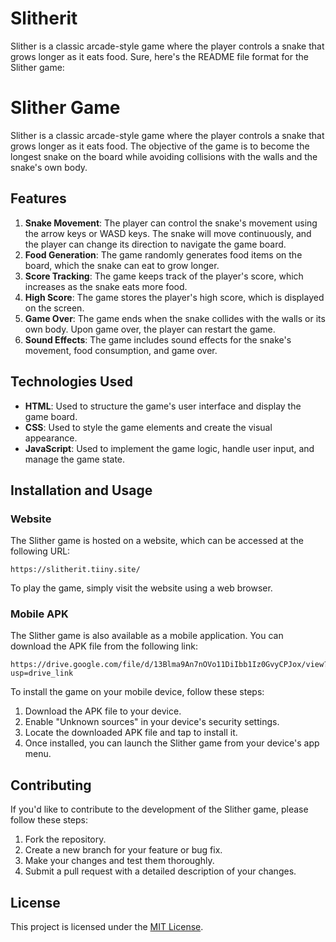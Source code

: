 # Slitherit
Slither is a classic arcade-style game where the player controls a snake that grows longer as it eats food.
Sure, here's the README file format for the Slither game:

# Slither Game

Slither is a classic arcade-style game where the player controls a snake that grows longer as it eats food. The objective of the game is to become the longest snake on the board while avoiding collisions with the walls and the snake's own body.

## Features

1. **Snake Movement**: The player can control the snake's movement using the arrow keys or WASD keys. The snake will move continuously, and the player can change its direction to navigate the game board.
2. **Food Generation**: The game randomly generates food items on the board, which the snake can eat to grow longer.
3. **Score Tracking**: The game keeps track of the player's score, which increases as the snake eats more food.
4. **High Score**: The game stores the player's high score, which is displayed on the screen.
5. **Game Over**: The game ends when the snake collides with the walls or its own body. Upon game over, the player can restart the game.
6. **Sound Effects**: The game includes sound effects for the snake's movement, food consumption, and game over.

## Technologies Used

- **HTML**: Used to structure the game's user interface and display the game board.
- **CSS**: Used to style the game elements and create the visual appearance.
- **JavaScript**: Used to implement the game logic, handle user input, and manage the game state.

## Installation and Usage

### Website

The Slither game is hosted on a website, which can be accessed at the following URL:

```
https://slitherit.tiiny.site/
```

To play the game, simply visit the website using a web browser.

### Mobile APK

The Slither game is also available as a mobile application. You can download the APK file from the following link:

```
https://drive.google.com/file/d/13Blma9An7nOVo11DiIbb1Iz0GvyCPJox/view?usp=drive_link
```

To install the game on your mobile device, follow these steps:

1. Download the APK file to your device.
2. Enable "Unknown sources" in your device's security settings.
3. Locate the downloaded APK file and tap to install it.
4. Once installed, you can launch the Slither game from your device's app menu.

## Contributing

If you'd like to contribute to the development of the Slither game, please follow these steps:

1. Fork the repository.
2. Create a new branch for your feature or bug fix.
3. Make your changes and test them thoroughly.
4. Submit a pull request with a detailed description of your changes.

## License

This project is licensed under the [MIT License](LICENSE).
